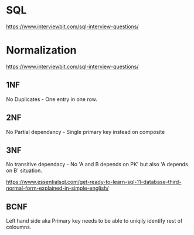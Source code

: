 # SQL

https://www.interviewbit.com/sql-interview-questions/

# Normalization

https://www.interviewbit.com/sql-interview-questions/

## 1NF 

No Duplicates - One entry in one row.

## 2NF

No Partial dependancy - Single primary key instead on composite

## 3NF

No transitive dependacy - No 'A and B depends on PK' but also 'A depends on B' situation. 

https://www.essentialsql.com/get-ready-to-learn-sql-11-database-third-normal-form-explained-in-simple-english/

## BCNF

Left hand side aka Primary key needs to be able to uniqily identify rest of coloumns.

